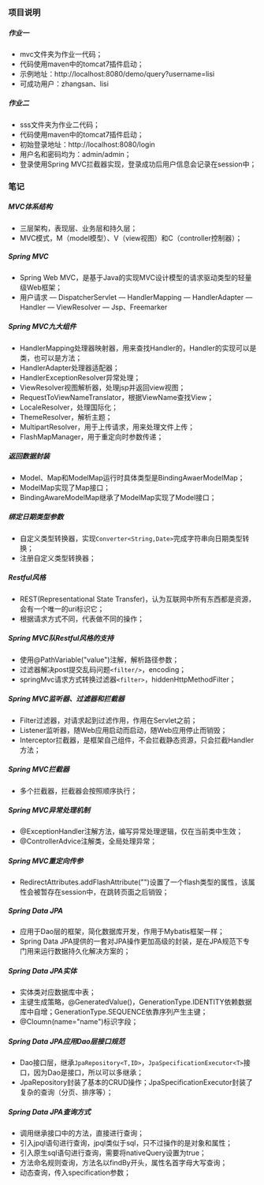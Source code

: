 ### 项目说明

##### 作业一

- mvc文件夹为作业一代码；
- 代码使用maven中的tomcat7插件启动；
- 示例地址：http://localhost:8080/demo/query?username=lisi
- 可成功用户：zhangsan、lisi

##### 作业二

- sss文件夹为作业二代码；
- 代码使用maven中的tomcat7插件启动；
- 初始登录地址：http://localhost:8080/login
- 用户名和密码均为：admin/admin；
- 登录使用Spring MVC拦截器实现，登录成功后用户信息会记录在session中；

### 笔记

##### MVC体系结构

- 三层架构，表现层、业务层和持久层；
- MVC模式，M（model模型）、V（view视图）和C（controller控制器）；

##### Spring MVC

- Spring Web MVC，是基于Java的实现MVC设计模型的请求驱动类型的轻量级Web框架；
- 用户请求 — DispatcherServlet — HandlerMapping — HandlerAdapter — Handler — ViewResolver — Jsp、Freemarker

##### Spring MVC九大组件

- HandlerMapping处理器映射器，用来查找Handler的，Handler的实现可以是类，也可以是方法；
- HandlerAdapter处理器适配器；
- HandlerExceptionResolver异常处理；
- ViewResolver视图解析器，处理jsp并返回view视图；
- RequestToViewNameTranslator，根据ViewName查找View；
- LocaleResolver，处理国际化；
- ThemeResolver，解析主题；
- MultipartResolver，用于上传请求，用来处理文件上传；
- FlashMapManager，用于重定向时参数传递；

##### 返回数据封装

- Model、Map和ModelMap运行时具体类型是BindingAwaerModelMap；
- ModelMap实现了Map接口；
- BindingAwareModelMap继承了ModelMap实现了Model接口；

##### 绑定日期类型参数

- 自定义类型转换器，实现`Converter<String,Date>`完成字符串向日期类型转换；
- 注册自定义类型转换器；

##### Restful风格

- REST(Representational State Transfer)，认为互联网中所有东西都是资源，会有一个唯一的uri标识它；
- 根据请求方式不同，代表做不同的操作；

##### Spring MVC队Restful风格的支持

- 使用@PathVariable("value")注解，解析路径参数；
- 过滤器解决post提交乱码问题`<filter/>`，encoding；
- springMvc请求方式转换过滤器`<filter>`，hiddenHttpMethodFilter；

##### Spring MVC监听器、过滤器和拦截器

- Filter过滤器，对请求起到过滤作用，作用在Servlet之前；
- Listener监听器，随Web应用启动而启动，随Web应用停止而销毁；
- Interceptor拦截器，是框架自己组件，不会拦截静态资源，只会拦截Handler方法；

##### Spring MVC拦截器

- 多个拦截器，拦截器会按照顺序执行；

##### Spring MVC异常处理机制

- @ExceptionHandler注解方法，编写异常处理逻辑，仅在当前类中生效；
- @ControllerAdvice注解类，全局处理异常；

##### Spring MVC重定向传参

- RedirectAttributes.addFlashAttribute("")设置了一个flash类型的属性，该属性会被暂存在session中，在跳转页面之后销毁；

##### Spring Data JPA

- 应用于Dao层的框架，简化数据库开发，作用于Mybatis框架一样；
- Spring Data JPA提供的一套对JPA操作更加高级的封装，是在JPA规范下专门用来运行数据持久化解决方案的；
##### Spring Data JPA实体

- 实体类对应数据库中表；
- 主键生成策略，@GeneratedValue()，GenerationType.IDENTITY依赖数据库中自增；GenerationType.SEQUENCE依靠序列产生主键；
- @Cloumn(name="name")标识字段；

##### Spring Data JPA应用Dao层接口规范

- Dao接口层，继承`JpaRepository<T,ID>`，`JpaSpecificationExecutor<T>`接口，因为Dao是接口，所以可以多继承；
- JpaRepository封装了基本的CRUD操作；JpaSpecificationExecutor封装了复杂的查询（分页、排序等）；

##### Spring Data JPA查询方式

- 调用继承接口中的方法，直接进行查询；
- 引入jpql语句进行查询，jpql类似于sql，只不过操作的是对象和属性；
- 引入原生sql语句进行查询，需要将nativeQuery设置为true；
- 方法命名规则查询，方法名以findBy开头，属性名首字母大写查询；
- 动态查询，传入specification参数；

